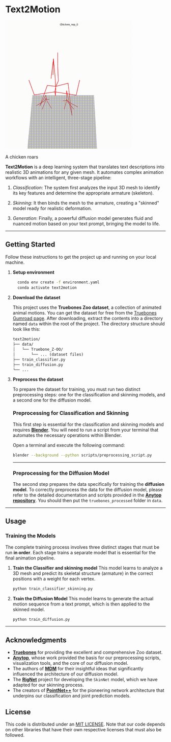 # Text2Motion
<img src="assets/chicken_roars.gif" width="400"/>

A chicken roars

**Text2Motion** is a deep learning system that translates text descriptions into realistic 3D animations for any given mesh. It automates complex animation workflows with an intelligent, three-stage pipeline:

1. *Classification*: The system first analyzes the input 3D mesh to identify its key features and determine the appropriate armature (skeleton).

2. *Skinning*: It then binds the mesh to the armature, creating a "skinned" model ready for realistic deformation.

3. *Generation*: Finally, a powerful diffusion model generates fluid and nuanced motion based on your text prompt, bringing the model to life.

-----

## Getting Started

Follow these instructions to get the project up and running on your local machine.

1. **Setup environment**

    ```bash
      conda env create -f environment.yaml
      conda activate text2motion
    ```
2. **Download the dataset**

   This project uses the **Truebones Zoo dataset**, a collection of animated animal motions. You can get the dataset for free from the [Truebones Gumroad page](https://truebones.gumroad.com/l/skZMC).
   After downloading, extract the contents into a directory named `data` within the root of the project. The directory structure should look like this:

   ```
   text2motion/
   ├── data/
   │   └── Truebone_Z-OO/
   │       └── ... (dataset files)
   ├── train_classifier.py
   ├── train_diffusion.py
   └── ...
   ```

3. **Preprocess the dataset**

   To prepare the dataset for training, you must run two distinct preprocessing steps: one for the classification and skinning models, and a second one for the diffusion model.

   ### Preprocessing for Classification and Skinning

   This first step is essential for the classification and skinning models and requires **[Blender](https://www.blender.org/download/)**. You will need to run a script from your terminal that automates the necessary operations within Blender.

   Open a terminal and execute the following command:

   ```bash
   blender --background --python scripts/preprocessing_script.py
   ```

   -----

   ### Preprocessing for the Diffusion Model

   The second step prepares the data specifically for training the **diffusion model**. To correctly preprocess the data for the diffusion model, please refer to the detailed documentation and scripts provided in the **[Anytop repository](https://www.google.com/search?q=https.anytop2025.github.io/Anytop-page/)**. You should then put the `truebones_processed` folder in `data`.
-----

## Usage

### Training the Models

The complete training process involves three distinct stages that must be run **in order**. Each stage trains a separate model that is essential for the final animation pipeline.

1.  **Train the Classifier and skinning model**
    This model learns to analyze a 3D mesh and predict its skeletal structure (armature) in the correct positions with a weight for each vertex.

    ```bash
    python train_classifier_skinning.py
    ```

3.  **Train the Diffusion Model**
    This model learns to generate the actual motion sequence from a text prompt, which is then applied to the skinned model.

    ```bash
    python train_diffusion.py
    ```

-----

## Acknowledgments

* **[Truebones](https://truebones.gumroad.com/)** for providing the excellent and comprehensive Zoo dataset.
* **[Anytop](https://anytop2025.github.io/Anytop-page/)**, whose work provided the basis for our preprocessing scripts, visualization tools, and the core of our diffusion model.
* The authors of **[MDM](https://guytevet.github.io/mdm-page/)** for their insightful ideas that significantly influenced the architecture of our diffusion model.
* The **[RigNet](https://zhan-xu.github.io/rig-net/)** project for developing the `SkinNet` model, which we have adapted for our skinning process.
* The creators of **[PointNet++](https://arxiv.org/abs/1706.02413)** for the pioneering network architecture that underpins our classification and joint prediction models.

## License
This code is distributed under an [MIT LICENSE](LICENSE).
Note that our code depends on other libraries that have their own respective licenses that must also be followed.